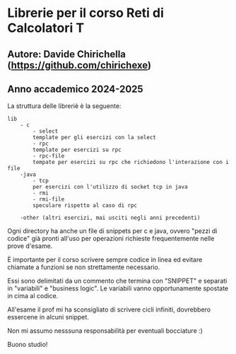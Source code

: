 # Librerie per il corso Reti di Calcolatori T
## Autore: Davide Chirichella (https://github.com/chirichexe)
## Anno accademico 2024-2025

La struttura delle libreriè è la seguente:

```
lib
    - c
        - select
        template per gli esercizi con la select
        - rpc
        template per esercizi su rpc
        - rpc-file
        tempate per esercizi su rpc che richiedono l'interazione con i file
    -java
        - tcp
        per esercizi con l'utilizzo di socket tcp in java
        - rmi
        - rmi-file
        speculare rispetto al caso di rpc
    
    -other (altri esercizi, mai usciti negli anni precedenti)
```

Ogni directory ha anche un file di snippets per c e java, ovvero "pezzi di codice" già pronti all'uso per operazioni richieste frequentemente nelle prove d'esame.

È importante per il corso scrivere sempre codice in linea ed evitare chiamate a funzioni se non strettamente necessario.

Essi sono delimitati da un commento che termina con "SNIPPET" e separati in "variabili" e "business logic". Le variabili vanno opportunamente spostate in cima al codice. 

All'esame il prof mi ha sconsigliato di scrivere cicli infiniti, dovrebbero essercene in alcuni snippet.

Non mi assumo nesssuna responsabilità per eventuali bocciature :)

Buono studio!

